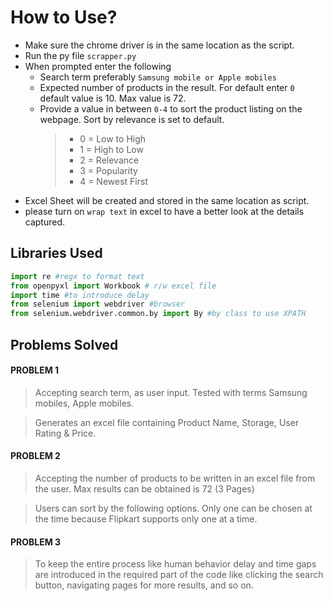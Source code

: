 # How to Use?

- Make sure the chrome driver is in the same location as the script.
- Run the py file `scrapper.py`
- When prompted enter the following
   - Search term preferably `Samsung mobile or Apple mobiles`
   - Expected number of products in the result. For default enter `0` default value is 10. Max value is 72.
  - Provide a value in between `0-4` to sort the product listing on the webpage. Sort by relevance is set to default.
     > * 0 = Low to High
     > * 1 = High to Low
     > * 2 = Relevance
     > * 3 = Popularity
     > * 4 = Newest First
- Excel Sheet will be created and stored in the same location as script.
- please turn on `wrap text` in excel to have a better look at the details captured.

## Libraries Used
```python
import re #regx to format text
from openpyxl import Workbook # r/w excel file
import time #to introduce delay
from selenium import webdriver #browser
from selenium.webdriver.common.by import By #by class to use XPATH
```
## Problems Solved
#### PROBLEM 1

> Accepting search term, as user input. Tested with terms Samsung mobiles, Apple mobiles.

> Generates an excel file containing Product Name, Storage, User Rating & Price.

#### PROBLEM 2

> Accepting the number of products to be written in an excel file from the user. Max results can be obtained is 72 (3 Pages)

> Users can sort by the following options. Only one can be chosen at the time because Flipkart supports only one at a time.

#### PROBLEM 3

> To keep the entire process like human behavior delay and time gaps are introduced in the required part of the code like clicking the search button, navigating pages for more results, and so on. 